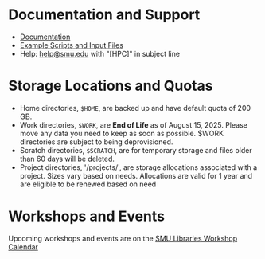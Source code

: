 # Documentation and Support

* [Documentation](https://southernmethodistuniversity.github.io/hpc_docs)
* [Example Scripts and Input
  Files](https://hpc.m3.smu.edu/pun/sys/dashboard/files/fs/hpc/m3/examples)
* Help: help@smu.edu with "[HPC]" in subject line

# Storage Locations and Quotas

* Home directories, `$HOME`, are backed up and have default quota of 200 GB.
* Work directories, `$WORK`, are **End of Life** as of August 15, 2025. Please move any data you need to keep as soon as possible.
$WORK directories are subject to being deprovisioned.
* Scratch directories, `$SCRATCH`, are for temporary storage and files older
  than 60 days will be deleted.
* Project directories, '/projects/', are storage allocations associated with a project. Sizes vary based on needs. Allocations are valid for 1 year and are eligible to be renewed based on need

# Workshops and Events

Upcoming workshops and events are on the [SMU Libraries Workshop Calendar](https://libcal.smu.edu/calendar/libraryworkshops?cid=15527&t=g&d=0000-00-00&cal=15527&cm=8174,8175&inc=0)
